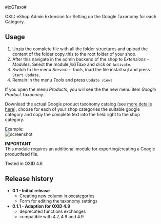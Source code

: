 #jxGTaxo#

OXID eShop Admin Extension for Setting up the Google Taxonomy for each Category.


## Usage ##

1. Unzip the complete file with all the folder structures and upload the content of the folder copy_this to the root folder of your shop.
2. After this navigate in the admin backend of the shop to _Extensions_ - _Modules_. Select the module _jxGTaxo_ and click on `Activate`.
3. Switch to the menu _Service_ - _Tools_, load the file install.sql and press `Start Update`.
4. Remain in the menu _Tools_ and press `Update views`

If you open the menu _Products_, you will see the the new menu item _Google Product Taxonomy_.

Download the actual Google product taxonomy catalog (see [more details here](https://support.google.com/merchants/answer/160081)), choose for each of your shop categories the suitable google category and copy the complete text into the field right to the shop category.
  
Example:  
![screenshot](https://github.com/job963/jxGTaxo/raw/master/docs/img/edit-taxonomy-rs.png)

**IMPORTANT**  
This module requires an additional module for exporting/creating a Google productfeed file.
  
Tested in OXID 4.6

## Release history ##

- **0.1 - Initial release**
	- Creating new column in oxcategories
	- Form for editing the taxonomy settings  
- **0.1.1 - Adaption for OXID 4.9**
	- deprecated functions exchanges
	- compatible with 4.7, 4.8 and 4.9  
